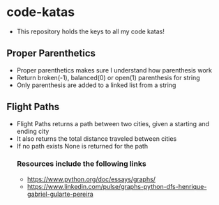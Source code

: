# code-katas  
- This repository holds the keys to all my code katas!  

## Proper Parenthetics  
- Proper parenthetics makes sure I understand how parenthesis work  
- Return broken(-1), balanced(0) or open(1) parenthesis for string
- Only parenthesis are added to a linked list from a string  

## Flight Paths  
- Flight Paths returns a path between two cities, given a starting and ending city  
- It also returns the total distance traveled between cities  
- If no path exists None is returned for the path  
  ### Resources include the following links  
  - https://www.python.org/doc/essays/graphs/  
  - https://www.linkedin.com/pulse/graphs-python-dfs-henrique-gabriel-gularte-pereira  

